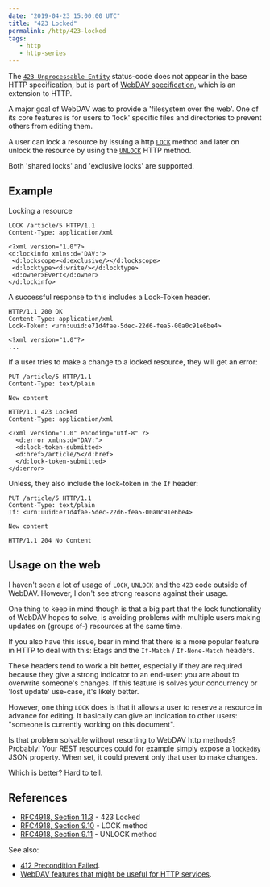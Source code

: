 ```yaml
---
date: "2019-04-23 15:00:00 UTC"
title: "423 Locked"
permalink: /http/423-locked
tags:
   - http
   - http-series
---
```


The [`423 Unprocessable Entity`][1] status-code does not appear in the base
HTTP specification, but is part of [WebDAV specification][4], which is an
extension to HTTP.

A major goal of WebDAV was to provide a 'filesystem over the web'. One of its
core features is for users to 'lock' specific files and directories to prevent
others from editing them.

A user can lock a resource by issuing a http [`LOCK`][2] method and later on
unlock the resource by using the [`UNLOCK`][3] HTTP method.

Both 'shared locks' and 'exclusive locks' are supported.

Example
-------

Locking a resource

```http
LOCK /article/5 HTTP/1.1
Content-Type: application/xml

<?xml version="1.0"?>
<d:lockinfo xmlns:d='DAV:'>
 <d:lockscope><d:exclusive/></d:lockscope>
 <d:locktype><d:write/></d:locktype>
 <d:owner>Evert</d:owner>
</d:lockinfo>
```

A successful response to this includes a Lock-Token header.

```http
HTTP/1.1 200 OK
Content-Type: application/xml
Lock-Token: <urn:uuid:e71d4fae-5dec-22d6-fea5-00a0c91e6be4>

<?xml version="1.0"?>
...
```

If a user tries to make a change to a locked resource, they will get an error:

```http
PUT /article/5 HTTP/1.1
Content-Type: text/plain

New content
```

```http
HTTP/1.1 423 Locked
Content-Type: application/xml

<?xml version="1.0" encoding="utf-8" ?>
  <d:error xmlns:d="DAV:">
  <d:lock-token-submitted>
  <d:href>/article/5</d:href>
  </d:lock-token-submitted>
</d:error>
```

Unless, they also include the lock-token in the `If` header:

```http
PUT /article/5 HTTP/1.1
Content-Type: text/plain
If: <urn:uuid:e71d4fae-5dec-22d6-fea5-00a0c91e6be4>

New content
```

```http
HTTP/1.1 204 No Content
```

Usage on the web
----------------

I haven't seen a lot of usage of `LOCK`, `UNLOCK` and the `423` code outside
of WebDAV. However, I don't see strong reasons against their usage.

One thing to keep in mind though is that a big part that the lock functionality
of WebDAV hopes to solve, is avoiding problems with multiple users making
updates on (groups of-) resources at the same time.

If you also have this issue, bear in mind that there is a more popular feature
in HTTP to deal with this: Etags and the `If-Match` / `If-None-Match` headers.

These headers tend to work a bit better, especially if they are required
because they give a strong indicator to an end-user: you are about to overwrite
someone's changes. If this feature is solves your concurrency or 'lost update'
use-case, it's likely better.

However, one thing `LOCK` does is that it allows a user to reserve a resource
in advance for editing. It basically can give an indication to other users:
"someone is currently working on this document".

Is that problem solvable without resorting to WebDAV http methods? Probably!
Your REST resources could for example simply expose a `lockedBy` JSON property.
When set, it could prevent only that user to make changes.

Which is better? Hard to tell.

References
----------

* [RFC4918, Section 11.3][1] - 423 Locked
* [RFC4918, Section 9.10][2] - LOCK method
* [RFC4918, Section 9.11][3] - UNLOCK method

See also:

* [412 Precondition Failed][5].
* [WebDAV features that might be useful for HTTP services][6].

[1]: https://tools.ietf.org/html/rfc4918#section-11.3 "423 Locked"
[2]: https://tools.ietf.org/html/rfc4918#section-9.10 "LOCK method"
[3]: https://tools.ietf.org/html/rfc4918#section-9.11 "UNLOCK method"
[4]: https://tools.ietf.org/html/rfc4918 "WebDAV specification" 
[5]: /http/412-precondition-failed
[6]: /webdav-features-for-http/
